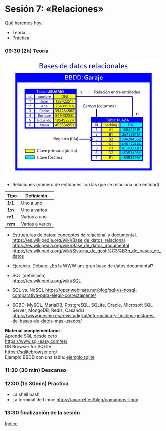 # Sesión 7: «Relaciones»

Qué haremos hoy:
- Teoría
- Práctica

### 09:30 (2h) Teoría 

![BBDD](../recursos/bbdd.png)

- Relaciones (número de entidades con las que se relaciona una entidad)  

| Tipo | Definición |
| --- | --- |
| **1:1** | Uno a uno |
| **1:n** | Uno a varios |
| **n:1** | Varios a uno |
| **n:m** | Varios a varios |

- Estructuras de datos: conceptos de relacional y documental.  
https://es.wikipedia.org/wiki/Base_de_datos_relacional  
https://es.wikipedia.org/wiki/Base_de_datos_documental  
https://es.wikipedia.org/wiki/Sistema_de_gesti%C3%B3n_de_bases_de_datos  

- Ejercicio. Debate: ¿Es la WWW una gran base de datos documental?

- SQL (definición)  
https://es.wikipedia.org/wiki/SQL  

- SQL vs. NoSQL
https://openwebinars.net/blog/sql-vs-nosql-comparativa-para-elegir-correctamente/  

- SGBD: MySQL, MariaDB, PostgreSQL, SQLite, Oracle, Microsoft SQL Server, MongoDB, Redis, Casandra.  
https://www.inesem.es/revistadigital/informatica-y-tics/los-gestores-de-bases-de-datos-mas-usados/  

**Material complementario:**  
Aprende SQL desde cero  
https://www.sql-easy.com/es/  
DB Browser for SQLite  
https://sqlitebrowser.org/  
Ejemplo BBDD con una tabla: [ejemplo.sqlite](../recursos/ejemplo.sqlite)

### 11:30 (30 min) Descanso

### 12:00 (1h 30min) Práctica

- La shell bash  
- La terminal de Linux: https://axarnet.es/blog/comandos-linux

### 13:30 finalización de la sesión

[Índice](../README.md)